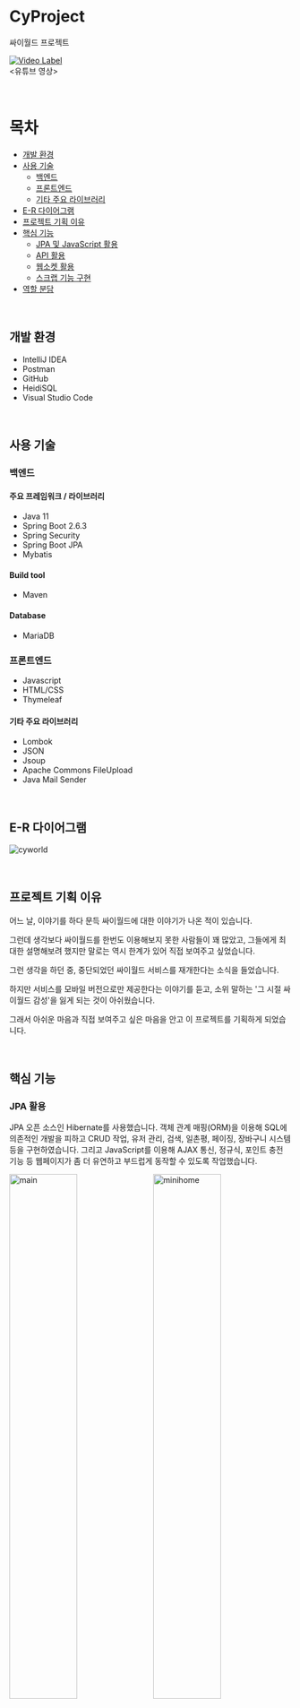 # CyProject
싸이월드 프로젝트

[![Video Label](http://img.youtube.com/vi/9ghjtH_Q4n4/0.jpg)](https://youtu.be/9ghjtH_Q4n4)
</br>
<유튜브 영상>

<br>

# 목차
- [개발 환경](#개발-환경)
- [사용 기술](#사용-기술)
    * [백엔드](#백엔드)
    * [프론트엔드](#프론트엔드)
    * [기타 주요 라이브러리](#기타-주요-라이브러리)
- [E-R 다이어그램](#e-r-다이어그램)
- [프로젝트 기획 이유](#프로젝트-기획-이유)
- [핵심 기능](#핵심-기능)
    * [JPA 및 JavaScript 활용](#jpa-활용)
    * [API 활용](#api-활용)
    * [웹소켓 활용](#웹소켓-활용)
    * [스크랩 기능 구현](#스크랩-기능-구현)
- [역할 분담](#역할-분담)

<br>

## 개발 환경
- IntelliJ IDEA
- Postman
- GitHub
- HeidiSQL
- Visual Studio Code

<br>

## 사용 기술
### 백엔드
#### 주요 프레임워크 / 라이브러리
- Java 11
- Spring Boot 2.6.3
- Spring Security
- Spring Boot JPA
- Mybatis


#### Build tool
- Maven

#### Database
- MariaDB

### 프론트엔드
- Javascript
- HTML/CSS
- Thymeleaf

#### 기타 주요 라이브러리
- Lombok
- JSON
- Jsoup
- Apache Commons FileUpload
- Java Mail Sender

<br>

## E-R 다이어그램
![cyworld](https://user-images.githubusercontent.com/83940731/172143415-733cb2e9-276f-4788-abb3-74c929d306f0.png)

<br>

## 프로젝트 기획 이유

어느 날, 이야기를 하다 문득 싸이월드에 대한 이야기가 나온 적이 있습니다.

그런데 생각보다 싸이월드를 한번도 이용해보지 못한 사람들이 꽤 많았고, 그들에게 최대한 설명해보려 했지만 말로는 역시 한계가 있어 직접 보여주고 싶었습니다. 

그런 생각을 하던 중, 중단되었던 싸이월드 서비스를 재개한다는 소식을 들었습니다.

하지만 서비스를 모바일 버전으로만 제공한다는 이야기를 듣고, 소위 말하는 '그 시절 싸이월드 감성'을 잃게 되는 것이 아쉬웠습니다.

그래서 아쉬운 마음과 직접 보여주고 싶은 마음을 안고 이 프로젝트를 기획하게 되었습니다.

<br>

## 핵심 기능
### JPA 활용
JPA 오픈 소스인 Hibernate를 사용했습니다. 객체 관계 매핑(ORM)을 이용해 SQL에 의존적인 개발을 피하고 CRUD 작업, 유저 관리, 검색, 일촌평, 페이징, 장바구니 시스템 등을 구현하였습니다. 그리고 JavaScript를 이용해 AJAX 통신, 정규식, 포인트 충전 기능 등 웹페이지가 좀 더 유연하고 부드럽게 동작할 수 있도록 작업했습니다.

<img width="49%" align="left" alt="main" src="https://user-images.githubusercontent.com/83940731/173243216-d02835e7-4ad7-4967-89db-cad4885cb47d.png"> <img width="49%" align="right" alt="minihome" src="https://user-images.githubusercontent.com/83940731/173243239-2378d573-2003-410f-89d0-7a8996258002.png">
[JPA를 활용한 메인 페이지, 미니홈피]

<br>

### API 활용
아임포트(iamport) API를 이용해 도토리 충전 기능을 구현했습니다. 그리고 카카오 제공 API를 이용해 카카오페이 결제 기능을 작업하고 상품 구매 시스템을 구현했습니다. 또한 메인 페이지 구현에 필요한 데이터를 Jsoup 라이브러리를 사용해 크롤링하였는데, 이때 지도, 뉴스, 웹툰, 영화의 외부 API를 적극적으로 활용하였습니다.

<img width="49%" alt="point" src="https://user-images.githubusercontent.com/83940731/173244284-b1abc463-7128-49eb-ab9d-5845975f4d4e.png"> <img width="49%" align="right" alt="cart" src="https://user-images.githubusercontent.com/83940731/173243317-d1e76956-de5f-4d65-a71e-ec63bed3f330.png">
[포인트 충전 및 장바구니 결제]

<br>

### 웹소켓 활용
온라인 상태인 일촌을 나타내는 기능과 쪽지를 실시간으로 주고 받는 기능을 작업했습니다. 기존 http 단방향통신보다 실시간으로 양방향통신을 하는 웹소켓이 더 적합하다 생각하여 웹소켓 방식을 적용했습니다. 우선 sessionId와 유저 pk값을 Map으로 저장하였습니다. 다른 유저가 로그인했을 때, 해당 유저와 기존에 저장되어 있던 pk들 중 일촌으로 등록된 유저들에게 로그인 표시를 해주었습니다. 마찬가지로 쪽지를 보내는 상대의 sessionId와 매핑되어 있는 유저 pk를 활용해 해당 유저에게 쪽지를 전송, 수신하도록 작업했습니다.

<img width="1792" alt="massage" src="https://user-images.githubusercontent.com/83940731/173244287-a233fb52-5aac-44a5-943d-0f84d2acb928.png">
[웹소켓을 활용한 쪽지 기능]

<br>

<br>

### 스크랩 기능 구현
한 사용자가 여러 게시글을 스크랩하고, 한 게시글이 여러 사용자로부터 스크랩되는 로직을 구현하기 위해 사용자(user)와 게시글(photo-board)의 M:N 관계 (다대다 관계)를 이용해 작업했습니다. 관계형 데이터베이스는 두 테이블 간에 직접적인 다대다 관계를 구현할 수 없습니다. 해당 문제를 해결하기 위해 연결 테이블(조인 테이블)을 추가해 일대다, 다대일 관계로 풀어냈습니다. 연결 테이블 안에 Id(pk)가 2개이기 때문에 Id 클래스를 추가로 생성한 후 Repository에 Id 자료형을 설정하여 작업했습니다.

[Many To One을 활용한 연결 테이블 Entity](https://github.com/CykoProject/CyProject/blob/4ce999d34dc24f2d044f7c15f2f9d544699ad933/src/main/java/com/example/CyProject/home/model/scrap/BoardListEntity.java#L1-L31)

[연결 테이블의 Id Class](https://github.com/CykoProject/CyProject/blob/4ce999d34dc24f2d044f7c15f2f9d544699ad933/src/main/java/com/example/CyProject/home/model/scrap/BoardListId.java#L1-L15)

<br>

## 역할 분담

김동규 (sgrhrg@naver.com) : 마이페이지 담당. 회원 관리 및 메일 인증 기능, 일촌 관리 기능 등

서유영 (403467@naver.com) : 마이페이지 담당. 회원 관리 기능, 포인트 충전 기능 등

손주영 (terranzz01@gmail.com) : 메인 페이지 담당. 검색 기능, 실시간 순위, 상품 구매 기능 등

유언수 (yueonsu@gmail.com) : 미니홈피 담당. 에디터 구현 및 댓글 기능, 쪽지 기능 등

홍수아 (suaah.96@gmail.com) : 미니홈피 담당. 파일 업로드 기능, 스크랩 기능 등
